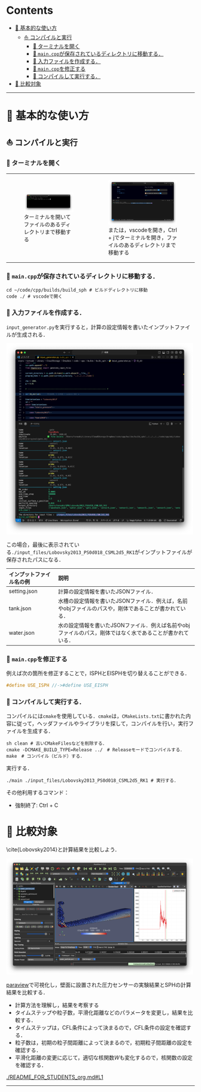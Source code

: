 # Contents
- [🐋 基本的な使い方](#-基本的な使い方)
    - [⛵ コンパイルと実行](#-コンパイルと実行)
        - [🪼 ターミナルを開く](#-ターミナルを開く)
        - [🪼 `main.cpp`が保存されているディレクトリに移動する．](#-maincppが保存されているディレクトリに移動する)
        - [🪼 入力ファイルを作成する．](#-入力ファイルを作成する)
        - [🪼 `main.cpp`を修正する](#-maincppを修正する)
        - [🪼 コンパイルして実行する．](#-コンパイルして実行する)
- [🐋 比較対象](#-比較対象)


---
# 🐋 基本的な使い方 

## ⛵ コンパイルと実行 

### 🪼 ターミナルを開く 

<table>
<tr>
<td>
<figure>
<img src="./img/README_FOR_STUDENTS_terminal1.png" width="500px" alt="Image Description"><br>
<figcaption>ターミナルを開いてファイルのあるディレクトリまで移動する</figcaption>
</figure>
</td>
<td>
<figure>
<img src="./img/README_FOR_STUDENTS_terminal2.png" width="500px" alt="Image Description"><br>
<figcaption>または，vscodeを開き，Ctrl + jでターミナルを開き，ファイルのあるディレクトリまで移動する</figcaption>
</figure>
</td>
</tr>
</table>


### 🪼 `main.cpp`が保存されているディレクトリに移動する． 

```shell
cd ~/code/cpp/builds/build_sph # ビルドディレクトリに移動
code ./ # vscodeで開く
```

### 🪼 入力ファイルを作成する． 

`input_generator.py`を実行すると，計算の設定情報を書いたインプットファイルが生成される．

<img src="./img/README_FOR_STUDENTS_input_generator.png" width="500px"> 

この場合，最後に表示されている`./input_files/Lobovsky2013_PS0d018_CSML2d5_RK1`がインプットファイルが保存されたパスになる．

| インプットファイル名の例 | 説明 |
|:--|:--|
|setting.json| 計算の設定情報を書いたJSONファイル．|
|tank.json| 水槽の設定情報を書いたJSONファイル．例えば，名前やobjファイルのパスや，剛体であることが書かれている．|
|water.json| 水の設定情報を書いたJSONファイル．例えば名前やobjファイルのパス，剛体ではなく水であることが書かれている．|

### 🪼 `main.cpp`を修正する 

例えば次の箇所を修正することで，ISPHとEISPHを切り替えることができる．

```cpp
#define USE_ISPH //->#define USE_EISPH
```

### 🪼 コンパイルして実行する． 

コンパイルには`cmake`を使用している．`cmake`は，`CMakeLists.txt`に書かれた内容に従って，ヘッダファイルやライブラリを探して，コンパイルを行い，実行ファイルを生成する．

```shell
sh clean # 古いCMakeFilesなどを削除する．
cmake -DCMAKE_BUILD_TYPE=Release ../　# Releaseモードでコンパイルする．
make　# コンパイル（ビルド）する．
```

実行する．

```shell
./main ./input_files/Lobovsky2013_PS0d018_CSML2d5_RK1 # 実行する．
```

その他利用するコマンド：

* 強制終了: Ctrl + C

# 🐋 比較対象 

\cite{Lobovsky2014}と計算結果を比較しよう．

<img src="./img/README_FOR_STUDENTS_comparison_Lobovsky2014.png" width="500px">

[paraview](https://www.paraview.org/tutorials/)で可視化し，壁面に設置された圧力センサーの実験結果とSPHの計算結果を比較する．

* 計算方法を理解し，結果を考察する
* タイムステップや粒子数，平滑化距離などのパラメータを変更し，結果を比較する．
* タイムステップは，CFL条件によって決まるので，CFL条件の設定を確認する．
* 粒子数は，初期の粒子間距離によって決まるので，初期粒子間距離の設定を確認する．
* 平滑化距離の変更に応じて，適切な核関数$`W`$も変化するので，核関数の設定を確認する．

[./README_FOR_STUDENTS_org.md#L1](./README_FOR_STUDENTS_org.md#L1)

---
